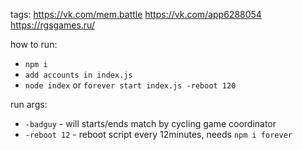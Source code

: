 tags:
https://vk.com/mem.battle
https://vk.com/app6288054
https://rgsgames.ru/


how to run:
 - `npm i`
 - `add accounts in index.js`
 - `node index` or `forever start index.js -reboot 120`


run args:
 - `-badguy` - will starts/ends match by cycling game coordinator
 - `-reboot 12` - reboot script every 12minutes, needs `npm i forever`
